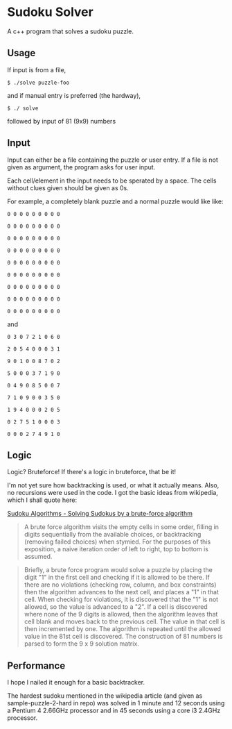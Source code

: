 Sudoku Solver
=============

A c++ program that solves a sudoku puzzle.

Usage
-----

If input is from a file,

`$ ./solve puzzle-foo`

and if manual entry is preferred (the hardway),

`$ ./ solve`

followed by input of 81 (9x9) numbers

Input
-----

Input can either be a file containing the puzzle or user entry.
If a file is not given as argument, the program asks for user input.

Each cell/element in the input needs to be sperated by a space. The cells
without clues given should be given as 0s.

For example, a completely blank puzzle and a normal puzzle would like like:

    0 0 0 0 0 0 0 0 0

    0 0 0 0 0 0 0 0 0

    0 0 0 0 0 0 0 0 0

    0 0 0 0 0 0 0 0 0

    0 0 0 0 0 0 0 0 0

    0 0 0 0 0 0 0 0 0

    0 0 0 0 0 0 0 0 0

    0 0 0 0 0 0 0 0 0

    0 0 0 0 0 0 0 0 0
    
and 

	0 3 0 7 2 1 0 6 0

	2 0 5 4 0 0 0 3 1

	9 0 1 0 0 8 7 0 2

	5 0 0 0 3 7 1 9 0

	0 4 9 0 8 5 0 0 7

	7 1 0 9 0 0 3 5 0

	1 9 4 0 0 0 2 0 5

	0 2 7 5 1 0 0 0 3

	0 0 0 2 7 4 9 1 0



Logic
-----
Logic? Bruteforce! If there's a logic in bruteforce, that be it!

I'm not yet sure how backtracking is used, or what it actually means.
Also, no recursions were used in the code. I got the basic ideas from wikipedia,
which I shall quote here:

[Sudoku Algorithms - Solving Sudokus by a brute-force algorithm](http://en.wikipedia.org/wiki/Sudoku_algorithms#Solving_Sudokus_by_a_brute-force_algorithm)

> A brute force algorithm visits the empty cells in some order, filling in
> digits sequentially from the available choices, or backtracking
> (removing failed choices) when stymied. For the purposes of this exposition,
> a naive iteration order of left to right, top to bottom is assumed.

> Briefly, a brute force program would solve a puzzle by placing the digit "1"
> in the first cell and checking if it is allowed to be there. If there are no
> violations (checking row, column, and box constraints) then the algorithm
> advances to the next cell, and places a "1" in that cell. When checking
> for violations, it is discovered that the "1" is not allowed, so the value is
> advanced to a "2". If a cell is discovered where none of the 9 digits is
> allowed, then the algorithm leaves that cell blank and moves back to the
> previous cell. The value in that cell is then incremented by one. The
> algorithm is repeated until the allowed value in the 81st cell is discovered.
> The construction of 81 numbers is parsed to form the 9 x 9 solution matrix.


Performance
-----------
I hope I nailed it enough for a basic backtracker.

The hardest sudoku mentioned in the wikipedia article (and given as 
sample-puzzle-2-hard in repo) was solved in 1 minute and 12 seconds using a Pentium 4 2.66GHz processor
and in 45 seconds using a core i3 2.4GHz processor.
